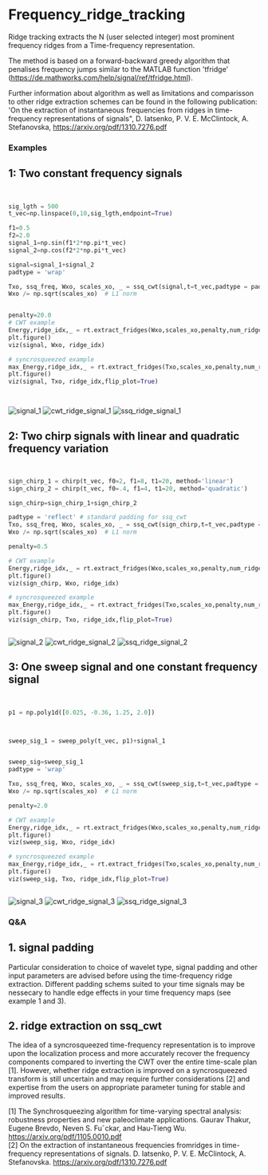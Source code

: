 # Frequency_ridge_tracking
Ridge tracking extracts the N (user selected integer) most prominent frequency ridges from a Time-frequency representation. 

The method is based on a forward-backward greedy algorithm that penalises frequency jumps similar to the MATLAB function 'tfridge' (https://de.mathworks.com/help/signal/ref/tfridge.html). 

Further information about algorithm as well as limitations and comparisson to other ridge extraction schemes can be found in the following publication:
 'On the extraction of instantaneous frequencies from ridges in time-frequency representations of signals", D. Iatsenko, P. V. E. McClintock, A. Stefanovska, https://arxiv.org/pdf/1310.7276.pdf



### Examples 

## 1: Two constant frequency signals

```python

    
sig_lgth = 500
t_vec=np.linspace(0,10,sig_lgth,endpoint=True)

f1=0.5
f2=2.0
signal_1=np.sin(f1*2*np.pi*t_vec)
signal_2=np.cos(f2*2*np.pi*t_vec)

signal=signal_1+signal_2
padtype = 'wrap'

Txo, ssq_freq, Wxo, scales_xo, _ = ssq_cwt(signal,t=t_vec,padtype = padtype)
Wxo /= np.sqrt(scales_xo)  # L1 norm


penalty=20.0
# CWT example
Energy,ridge_idx,_ = rt.extract_fridges(Wxo,scales_xo,penalty,num_ridges=2,BW=25)
plt.figure()
viz(signal, Wxo, ridge_idx)

# syncrosqueezed example
max_Energy,ridge_idx,_ = rt.extract_fridges(Txo,scales_xo,penalty,num_ridges=2,BW=4)
plt.figure()
viz(signal, Txo, ridge_idx,flip_plot=True)




```

![signal_1](/tests/ridge_track_readme/imgs/signal_1.png)
![cwt_ridge_signal_1](/tests/ridge_track_readme/imgs/cwt_signal_1_ridge.png)
![ssq_ridge_signal_1](/tests/ridge_track_readme/imgs/ssq_signal_1_ridge.png)

## 2: Two chirp signals with linear and quadratic frequency variation

```python

    
sign_chirp_1 = chirp(t_vec, f0=2, f1=8, t1=20, method='linear')
sign_chirp_2 = chirp(t_vec, f0=.4, f1=4, t1=20, method='quadratic')

sign_chirp=sign_chirp_1+sign_chirp_2

padtype = 'reflect' # standard padding for ssq_cwt
Txo, ssq_freq, Wxo, scales_xo, _ = ssq_cwt(sign_chirp,t=t_vec,padtype = padtype)
Wxo /= np.sqrt(scales_xo)  # L1 norm

penalty=0.5

# CWT example
Energy,ridge_idx,_ = rt.extract_fridges(Wxo,scales_xo,penalty,num_ridges=2,BW=25)
plt.figure()
viz(sign_chirp, Wxo, ridge_idx)

# syncrosqueezed example
max_Energy,ridge_idx,_ = rt.extract_fridges(Txo,scales_xo,penalty,num_ridges=2,BW=2)
plt.figure()
viz(sign_chirp, Txo, ridge_idx,flip_plot=True)



```

![signal_2](/tests/ridge_track_readme/imgs/signal_2.png)
![cwt_ridge_signal_2](/tests/ridge_track_readme/imgs/cwt_signal_2_ridge.png)
![ssq_ridge_signal_2](/tests/ridge_track_readme/imgs/ssq_signal_2_ridge.png)

## 3: One sweep signal and one constant frequency signal

```python

    
p1 = np.poly1d([0.025, -0.36, 1.25, 2.0])



sweep_sig_1 = sweep_poly(t_vec, p1)+signal_1


sweep_sig=sweep_sig_1
padtype = 'wrap'

Txo, ssq_freq, Wxo, scales_xo, _ = ssq_cwt(sweep_sig,t=t_vec,padtype = padtype)
Wxo /= np.sqrt(scales_xo)  # L1 norm

penalty=2.0

# CWT example
Energy,ridge_idx,_ = rt.extract_fridges(Wxo,scales_xo,penalty,num_ridges=2,BW=25)
plt.figure()
viz(sweep_sig, Wxo, ridge_idx)

# syncrosqueezed example
max_Energy,ridge_idx,_ = rt.extract_fridges(Txo,scales_xo,penalty,num_ridges=2,BW=2)
plt.figure()
viz(sweep_sig, Txo, ridge_idx,flip_plot=True)



```

![signal_3](/tests/ridge_track_readme/imgs/signal_3.png)
![cwt_ridge_signal_3](/tests/ridge_track_readme/imgs/cwt_signal_3_ridge.png)
![ssq_ridge_signal_3](/tests/ridge_track_readme/imgs/ssq_signal_3_ridge.png)

### Q&A

## 1. signal padding

Particular consideration to choice of wavelet type, signal padding and other input parameters are advised before using the time-frequency ridge extraction. 
Different padding schems suited to your time signals may be nessecary to handle edge effects in your time frequency maps (see example 1 and 3).  

## 2. ridge extraction on ssq_cwt

The idea of a syncrosqueezed time-frequency representation is to improve upon the localization process and more accurately recover the frequency components compared to inverting the CWT over the entire time-scale plan [1]. However, whether ridge extraction is improved on a syncrosqueezed transform is still uncertain and may require further considerations [2] and expertise from the users on appropriate parameter tuning for stable and improved results.  

[1] The Synchrosqueezing algorithm for time-varying spectral analysis: robustness properties and new paleoclimate applications. Gaurav Thakur, Eugene Brevdo, Neven S. Fuˇckar, and Hau-Tieng Wu. https://arxiv.org/pdf/1105.0010.pdf <br>
[2] On the extraction of instantaneous frequencies fromridges in time-frequency representations of signals. D. Iatsenko, P. V. E. McClintock, A. Stefanovska. https://arxiv.org/pdf/1310.7276.pdf